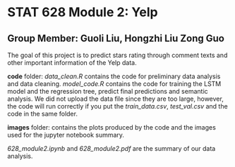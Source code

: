 # STAT 628 Module 2: Yelp

## Group Member: Guoli Liu, Hongzhi Liu Zong Guo

The goal of this project is to predict stars rating through comment texts and other important information of the Yelp data.

**code** folder: *data_clean.R* contains the code for preliminary data analysis and data cleaning. *model_code.R* contains the code for training the LSTM model and the regression tree, predict final predictions and semantic analysis. We did not upload the data file since they are too large, however, the code will run correctly if you put the *train_data.csv*, *test_val.csv* and the code in the same folder.

**images** folder: contains the plots produced by the code and the images used for the jupyter notebook summary.

*628_module2.ipynb* and *628_module2.pdf* are the summary of our data analysis.
